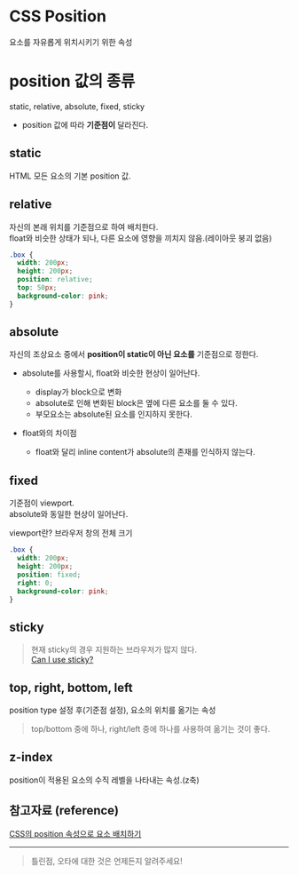# CSS Position

요소를 자유롭게 위치시키기 위한 속성

# position 값의 종류

static, relative, absolute, fixed, sticky

- position 값에 따라 **기준점이** 달라진다.

## static

HTML 모든 요소의 기본 position 값.

## relative

자신의 본래 위치를 기준점으로 하여 배치한다.  
float와 비슷한 상태가 되나, 다른 요소에 영향을 끼치지 않음.(레이아웃 붕괴 없음)

```css
.box {
  width: 200px;
  height: 200px;
  position: relative;
  top: 50px;
  background-color: pink;
}
```

## absolute

자신의 조상요소 중에서 **position이 static이 아닌 요소를** 기준점으로 정한다.

- absolute를 사용할시, float와 비슷한 현상이 일어난다.

  - display가 block으로 변화
  - absolute로 인해 변화된 block은 옆에 다른 요소를 둘 수 있다.
  - 부모요소는 absolute된 요소를 인지하지 못한다.

- float와의 차이점
  - float와 달리 inline content가 absolute의 존재를 인식하지 않는다.

## fixed

기준점이 viewport.  
absolute와 동일한 현상이 일어난다.

viewport란?
브라우저 창의 전체 크기

```css
.box {
  width: 200px;
  height: 200px;
  position: fixed;
  right: 0;
  background-color: pink;
}
```

## sticky

> 현재 sticky의 경우 지원하는 브라우저가 많지 않다.  
> [Can I use sticky?](https://caniuse.com/?search=sticky)

## top, right, bottom, left

position type 설정 후(기준점 설정), 요소의 위치를 옮기는 속성

> top/bottom 중에 하나, right/left 중에 하나를 사용하여 옮기는 것이 좋다.

## z-index

position이 적용된 요소의 수직 레벨을 나타내는 속성.(z축)

## 참고자료 (reference)

[CSS의 position 속성으로 요소 배치하기](https://www.daleseo.com/css-position/)

---

> 틀린점, 오타에 대한 것은 언제든지 알려주세요!
